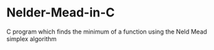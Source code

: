 Nelder-Mead-in-C
================

C program which finds the minimum of a function using the Neld Mead simplex algorithm 
